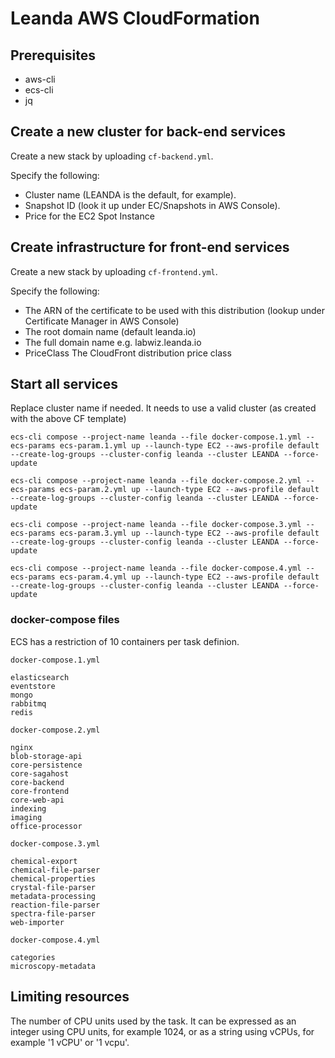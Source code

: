 # Leanda AWS CloudFormation

## Prerequisites

- aws-cli
- ecs-cli
- jq

## Create a new cluster for back-end services

Create a new stack by uploading `cf-backend.yml`.

Specify the following:

- Cluster name (LEANDA is the default, for example).
- Snapshot ID (look it up under EC/Snapshots in AWS Console).
- Price for the EC2 Spot Instance

## Create infrastructure for front-end services

Create a new stack by uploading `cf-frontend.yml`.

Specify the following:

- The ARN of the certificate to be used with this distribution (lookup under Certificate Manager in AWS Console)
- The root domain name (default leanda.io)
- The full domain name e.g. labwiz.leanda.io
- PriceClass The CloudFront distribution price class

## Start all services

Replace cluster name if needed. It needs to use a valid cluster (as created with the above CF template)

```terminal
ecs-cli compose --project-name leanda --file docker-compose.1.yml --ecs-params ecs-param.1.yml up --launch-type EC2 --aws-profile default --create-log-groups --cluster-config leanda --cluster LEANDA --force-update

ecs-cli compose --project-name leanda --file docker-compose.2.yml --ecs-params ecs-param.2.yml up --launch-type EC2 --aws-profile default --create-log-groups --cluster-config leanda --cluster LEANDA --force-update

ecs-cli compose --project-name leanda --file docker-compose.3.yml --ecs-params ecs-param.3.yml up --launch-type EC2 --aws-profile default --create-log-groups --cluster-config leanda --cluster LEANDA --force-update

ecs-cli compose --project-name leanda --file docker-compose.4.yml --ecs-params ecs-param.4.yml up --launch-type EC2 --aws-profile default --create-log-groups --cluster-config leanda --cluster LEANDA --force-update
```

### docker-compose files

ECS has a restriction of 10 containers per task definion.

`docker-compose.1.yml`

```terminal
elasticsearch
eventstore
mongo
rabbitmq
redis
```

`docker-compose.2.yml`

```terminal
nginx
blob-storage-api
core-persistence
core-sagahost
core-backend
core-frontend
core-web-api
indexing
imaging
office-processor
```

`docker-compose.3.yml`

```terminal
chemical-export
chemical-file-parser
chemical-properties
crystal-file-parser
metadata-processing
reaction-file-parser
spectra-file-parser
web-importer
```

`docker-compose.4.yml`

```terminal
categories
microscopy-metadata
```

## Limiting resources

The number of CPU units used by the task. It can be expressed as an integer using CPU units, for example 1024, or as a string using vCPUs, for example '1 vCPU' or '1 vcpu'.
